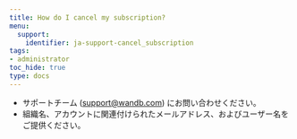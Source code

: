 ```yaml
---
title: How do I cancel my subscription?
menu:
  support:
    identifier: ja-support-cancel_subscription
tags:
- administrator
toc_hide: true
type: docs
---
```


- サポートチーム (support@wandb.com) にお問い合わせください。
- 組織名、アカウントに関連付けられたメールアドレス、およびユーザー名をご提供ください。
